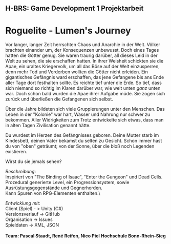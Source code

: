 ## H-BRS: Game Development 1 Projektarbeit

# Roguelite - Lumen's Journey

Vor langer, langer Zeit herrschten Chaos und Anarchie in der Welt. Völker brachten einander um, der Konsequenzen unbewusst.
Doch eines Tages hatten die Götter genug. Sie waren traurig darüber, all dieses Leid in der Welt zu sehen, die sie erschaffen hatten.
In ihrer Weisheit schickten sie die Apae, ein uraltes Kriegervolk, um all das Böse auf der Welt einzusperren, denn mehr Tod und Verderben wollten die Götter nicht erleiden.
Ein gigantisches Gefängnis ward erschaffen, das jene Gefangene bis ans Ende aller Tage dort festhalten sollte. Es reichte tief unter die Erde. So tief, dass sich niemand so richtig im Klaren darüber war, wie weit unten *ganz* unten war.
Doch schon bald wurden die Apae ihrer Aufgabe müde. Sie zogen sich zurück und überließen die Gefangenen sich selbst. 

Über die Jahre bildeten sich viele Gruppierungen unter den Menschen. Das Leben in der "Kolonie" war hart, Wasser und Nahrung nur schwer zu bekommen.
Aller Widrigkeiten zum Trotz entwickelte sich etwas, dass man in alten Tagen Zivilisation genannt hätte.

Du wurdest im Herzen des Gefängnisses geboren. Deine Mutter starb im Kindesbett, deinen Vater bekamst du selten zu Gesicht.
Schon immer hast du von "oben" geträumt; von der Sonne, über die bloß noch Legenden existieren. 

Wirst du sie jemals sehen?

*Beschreibung*:\
  Inspiriert von "The Binding of Isaac", "Enter the Gungeon" und Dead Cells.\
  Prozedural generierte Level, ein Progressionsystem, sowie Ausrüstungsgegenstände und Gegnerhorden.\
  Kann Spuren von RPG-Elementen enthalten.\

*Entwicklung mit*:\
  Client (Spiel) - > Unity (C#)\
  Versionsverlauf -> GitHub\
  Organisation -> Issues\
  Spieldaten -> XML, JSON\
\
**Team: Pascal Staadt, René Reifen, Nico Piel**
**Hochschule Bonn-Rhein-Sieg**
